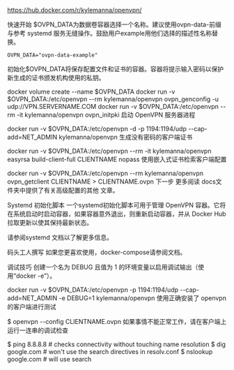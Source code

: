 


https://hub.docker.com/r/kylemanna/openvpn/

快速开始
$OVPN_DATA为数据卷容器选择一个名称。建议使用ovpn-data-前缀与参考 systemd 服务无缝操作。鼓励用户example用他们选择的描述性名称替换。

`
OVPN_DATA="ovpn-data-example"
`

初始化$OVPN_DATA将保存配置文件和证书的容器。容器将提示输入密码以保护新生成的证书颁发机构使用的私钥。

docker volume create --name $OVPN_DATA
docker run -v $OVPN_DATA:/etc/openvpn --rm kylemanna/openvpn ovpn_genconfig -u udp://VPN.SERVERNAME.COM
docker run -v $OVPN_DATA:/etc/openvpn --rm -it kylemanna/openvpn ovpn_initpki
启动 OpenVPN 服务器进程

docker run -v $OVPN_DATA:/etc/openvpn -d -p 1194:1194/udp --cap-add=NET_ADMIN kylemanna/openvpn
生成没有密码的客户端证书

docker run -v $OVPN_DATA:/etc/openvpn --rm -it kylemanna/openvpn easyrsa build-client-full CLIENTNAME nopass
使用嵌入式证书检索客户端配置

docker run -v $OVPN_DATA:/etc/openvpn --rm kylemanna/openvpn ovpn_getclient CLIENTNAME > CLIENTNAME.ovpn
下一步
更多阅读
docs文件夹中提供了有关高级配置的其他 文章。

Systemd 初始化脚本
一个systemd初始化脚本可用于管理 OpenVPN 容器。它将在系统启动时启动容器，如果容器意外退出，则重新启动容器，并从 Docker Hub 拉取更新以使其保持最新状态。

请参阅systemd 文档以了解更多信息。

码头工人撰写
如果您更喜欢使用，docker-compose请参阅文档。

调试技巧
创建一个名为 DEBUG 且值为 1 的环境变量以启用调试输出（使用“docker -e”）。

  docker run -v $OVPN_DATA:/etc/openvpn -p 1194:1194/udp --cap-add=NET_ADMIN -e DEBUG=1 kylemanna/openvpn
使用正确安装了 openvpn 的客户端进行测试

  $ openvpn --config CLIENTNAME.ovpn
如果事情不能正常工作，请在客户端上运行一连串的调试检查

  $ ping 8.8.8.8    # checks connectivity without touching name resolution
  $ dig google.com  # won't use the search directives in resolv.conf
  $ nslookup google.com # will use search

